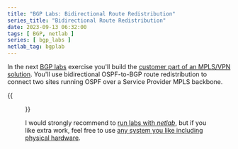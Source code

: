 ```yaml
---
title: "BGP Labs: Bidirectional Route Redistribution"
series_title: "Bidirectional Route Redistribution"
date: 2023-09-13 06:32:00
tags: [ BGP, netlab ]
series: [ bgp_labs ]
netlab_tag: bgplab
---
```

In the next [BGP labs](https://bgplabs.net/) exercise you'll build the [customer part of an MPLS/VPN solution](https://bgplabs.net/basic/5-redistribute/). You'll use bidirectional OSPF-to-BGP route redistribution to connect two sites running OSPF over a Service Provider MPLS backbone.

{{<figure src="https://bgplabs.net/basic/topology-2-sites.png">}}

I would strongly recommend to [run labs with _netlab_](https://bgplabs.net/1-setup/), but if you like extra work, feel free to use [any system you like including physical hardware](https://bgplabs.net/external/).